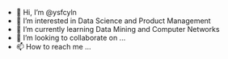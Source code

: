 - 👋 Hi, I’m @ysfcyln
- 👀 I’m interested in Data Science and Product Management
- 🌱 I’m currently learning Data Mining and Computer Networks
- 💞️ I’m looking to collaborate on ...
- 📫 How to reach me ...

<!---
ysfcyln/ysfcyln is a ✨ special ✨ repository because its `README.md` (this file) appears on your GitHub profile.
You can click the Preview link to take a look at your changes.
--->
